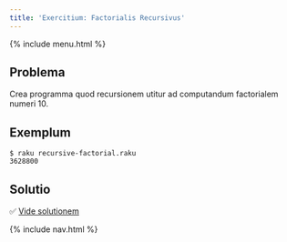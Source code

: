 ```yaml
---
title: 'Exercitium: Factorialis Recursivus'
---
```


{% include menu.html %}

## Problema

Crea programma quod recursionem utitur ad computandum factorialem numeri 10.

## Exemplum

```console
$ raku recursive-factorial.raku
3628800
```

## Solutio

✅ [Vide solutionem](solution)

{% include nav.html %}